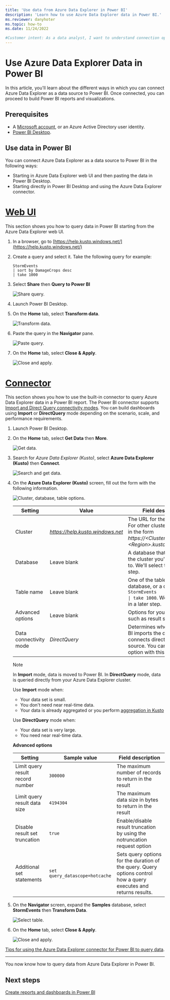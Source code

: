 ```yaml
---
title: 'Use data from Azure Data Explorer in Power BI'
description: 'Learn how to use Azure Data Explorer data in Power BI.'
ms.reviewer: danyhoter
ms.topic: how-to
ms.date: 11/24/2022

#Customer intent: As a data analyst, I want to understand connection options in Power BI so I can choose the option most appropriate to my scenario.
---
```


# Use Azure Data Explorer Data in Power BI

In this article, you'll learn about the different ways in which you can connect Azure Data Explorer as a data source to Power BI. Once connected, you can proceed to build Power BI reports and visualizations.

## Prerequisites

* A [Microsoft account](https://account.microsoft.com/account/Account), or an Azure Active Directory user identity.
* [Power BI Desktop](https://powerbi.microsoft.com/get-started).

## Use data in Power BI

You can connect Azure Data Explorer as a data source to Power BI in the following ways:

* Starting in Azure Data Explorer web UI and then pasting the data in Power BI Desktop.
* Starting directly in Power BI Desktop and using the Azure Data Explorer connector.

# [Web UI](#tab/web-ui/)

This section shows you how to query data in Power BI starting from the Azure Data Explorer web UI.

1. In a browser, go to [https://help.kusto.windows.net/](https://help.kusto.windows.net/)
1. Create a query and select it. Take the following query for example:

    ```Kusto
    StormEvents
    | sort by DamageCrops desc
    | take 1000
    ```

1. Select **Share** then **Query to Power BI**

    ![Share query.](media/power-bi-imported-query/share-query.png)

1. Launch Power BI Desktop.
1. On the **Home** tab, select **Transform data**.

    ![Transform data.](media/power-bi-imported-query/transform-data.png)

1. Paste the query in the **Navigator** pane.

    ![Paste query.](media/power-bi-imported-query/paste-query.png)

1. On the **Home** tab, select **Close & Apply**.

    ![Close and apply.](media/power-bi-imported-query/close-apply.png)

# [Connector](#tab/connector/)

This section shows you how to use the built-in connector to query Azure Data Explorer data in a Power BI report. The Power BI connector supports [Import and Direct Query connectivity modes](/power-bi/desktop-directquery-about). You can build dashboards using **Import** or **DirectQuery** mode depending on the scenario, scale, and performance requirements.

1. Launch Power BI Desktop.
1. On the **Home** tab, select **Get Data** then **More**.

    ![Get data.](media/power-bi-imported-query/get-data.png)

1. Search for *Azure Data Explorer (Kusto)*, select **Azure Data Explorer (Kusto)** then **Connect**.

    ![Search and get data.](media/power-bi-imported-query/connect-data.png)

1. On the **Azure Data Explorer (Kusto)** screen, fill out the form with the following information.

    ![Cluster, database, table options.](media/power-bi-imported-query/cluster-database-table.png)

    | Setting | Value | Field description
    |---|---|---
    | Cluster | *https://help.kusto.windows.net* | The URL for the help cluster. For other clusters, the URL is in the form *https://\<ClusterName\>.\<Region\>.kusto.windows.net*. |
    | Database | Leave blank | A database that is hosted on the cluster you're connecting to. We'll select this in a later step. |
    | Table name | Leave blank | One of the tables in the database, or a query like <code>StormEvents \| take 1000</code>. We'll select this in a later step. |
    | Advanced options | Leave blank | Options for your queries, such as result set size.
    | Data connectivity mode | *DirectQuery* | Determines whether Power BI imports the data or connects directly to the data source. You can use either option with this connector. |

    > [!NOTE]
    > In **Import** mode, data is moved to Power BI. In **DirectQuery** mode, data is queried directly from your Azure Data Explorer cluster.
    >
    > Use **Import** mode when:
    >
    > * Your data set is small.
    > * You don't need near real-time data.
    > * Your data is already aggregated or you perform [aggregation in Kusto](./kusto/query/aggregation-functions.md)
    >
    > Use **DirectQuery** mode when:
    >
    > * Your data set is very large.
    > * You need near real-time data.

    **Advanced options**

    | Setting | Sample value | Field description
    |---|---|---
    | Limit query result record number| `300000` | The maximum number of records to return in the result |
    | Limit query result data size | `4194304` | The maximum data size in bytes to return in the result |
    | Disable result set truncation | `true` | Enable/disable result truncation by using the notruncation request option |
    | Additional set statements | `set query_datascope=hotcache` | Sets query options for the duration of the query. Query options control how a query executes and returns results. |

1. On the **Navigator** screen, expand the **Samples** database, select **StormEvents** then **Transform Data**.

    ![Select table.](media/power-bi-imported-query/select-table.png)

1. On the **Home** tab, select **Close & Apply**.

    ![Close and apply.](media/power-bi-imported-query/close-apply.png)

[Tips for using the Azure Data Explorer connector for Power BI to query data](power-bi-best-practices.md#tips-for-using-the-azure-data-explorer-connector-for-power-bi-to-query-data).

---

You now know how to query data from Azure Data Explorer in Power BI.
## Next steps

[Create reports and dashboards in Power BI](/power-bi/create-reports/)
